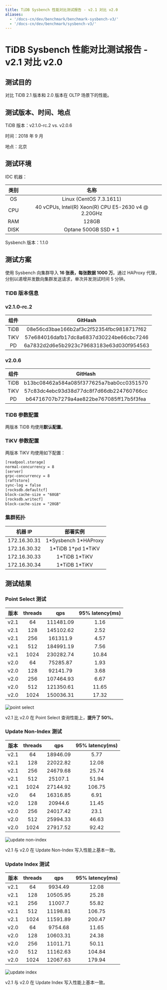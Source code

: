 ```yaml
---
title: TiDB Sysbench 性能对比测试报告 - v2.1 对比 v2.0
aliases:
  - '/docs-cn/dev/benchmark/benchmark-sysbench-v3/'
  - '/docs-cn/dev/benchmark/sysbench-v3/'
---
```


# TiDB Sysbench 性能对比测试报告 - v2.1 对比 v2.0

## 测试目的

对比 TiDB 2.1 版本和 2.0 版本在 OLTP 场景下的性能。

## 测试版本、时间、地点

TiDB 版本：v2.1.0-rc.2 vs. v2.0.6

时间：2018 年 9 月

地点：北京

## 测试环境

IDC 机器：

|  类别  |                         名称                          |
|:----:|:---------------------------------------------------:|
|  OS  |               Linux (CentOS 7.3.1611)               |
| CPU  | 40 vCPUs, Intel(R) Xeon(R) CPU E5-2630 v4 @ 2.20GHz |
| RAM  |                        128GB                        |
| DISK |               Optane 500GB SSD \* 1               |

Sysbench 版本：1.1.0

## 测试方案

使用 Sysbench 向集群导入 **16 张表，每张数据 1000 万**。通过 HAProxy 代理，分别以递增并发数向集群发送请求，单次并发测试时间 5 分钟。

### TiDB 版本信息

### v2.1.0-rc.2

|  组件  |                 GitHash                  |
|:----:|:----------------------------------------:|
| TiDB | 08e56cd3bae166b2af3c2f52354fbc9818717f62 |
| TiKV | 57e684016dafb17dc8a6837d30224be66cbc7246 |
|  PD  | 6a7832d2d6e5b2923c79683183e63d030f954563 |

### v2.0.6

|  组件  |                 GitHash                  |
|:----:|:----------------------------------------:|
| TiDB | b13bc08462a584a085f377625a7bab0cc0351570 |
| TiKV | 57c83dc4ebc93d38d77dc8f7d66db224760766cc |
|  PD  | b64716707b7279a4ae822be767085ff17b5f3fea |

### TiDB 参数配置

两版本 TiDB 均使用**默认配置**。

### TiKV 参数配置

两版本 TiKV 均使用如下配置：

```txt
[readpool.storage]
normal-concurrency = 8
[server]
grpc-concurrency = 8
[raftstore]
sync-log = false
[rocksdb.defaultcf]
block-cache-size = "60GB"
[rocksdb.writecf]
block-cache-size = "20GB"
```

### 集群拓扑

|    机器 IP     |            部署实例             |
|:------------:|:---------------------------:|
| 172.16.30.31 | 1\*Sysbench 1\*HAProxy  |
| 172.16.30.32 | 1\*TiDB 1\*pd 1\*TiKV |
| 172.16.30.33 |     1\*TiDB 1\*TiKV     |
| 172.16.30.34 |     1\*TiDB 1\*TiKV     |

## 测试结果

### Point Select 测试

|  版本  | threads |    qps    | 95% latency(ms) |
|:----:|:-------:|:---------:|:---------------:|
| v2.1 |   64    | 111481.09 |      1.16       |
| v2.1 |   128   | 145102.62 |      2.52       |
| v2.1 |   256   | 161311.9  |      4.57       |
| v2.1 |   512   | 184991.19 |      7.56       |
| v2.1 |  1024   | 230282.74 |      10.84      |
| v2.0 |   64    | 75285.87  |      1.93       |
| v2.0 |   128   | 92141.79  |      3.68       |
| v2.0 |   256   | 107464.93 |      6.67       |
| v2.0 |   512   | 121350.61 |      11.65      |
| v2.0 |  1024   | 150036.31 |      17.32      |

![point select](/media/sysbench_v3_point_select.png)

v2.1 比 v2.0 在 Point Select 查询性能上，**提升了 50%**。

### Update Non-Index 测试

|  版本  | threads |   qps    | 95% latency(ms) |
|:----:|:-------:|:--------:|:---------------:|
| v2.1 |   64    | 18946.09 |      5.77       |
| v2.1 |   128   | 22022.82 |      12.08      |
| v2.1 |   256   | 24679.68 |      25.74      |
| v2.1 |   512   | 25107.1  |      51.94      |
| v2.1 |  1024   | 27144.92 |     106.75      |
| v2.0 |   64    | 16316.85 |      6.91       |
| v2.0 |   128   | 20944.6  |      11.45      |
| v2.0 |   256   | 24017.42 |      23.1       |
| v2.0 |   512   | 25994.33 |      46.63      |
| v2.0 |  1024   | 27917.52 |      92.42      |

![update non-index](/media/sysbench_v3_update_non_index.png)

v2.1 与 v2.0 在 Update Non-Index 写入性能上基本一致。

### Update Index 测试

|  版本  | threads |   qps    | 95% latency(ms) |
|:----:|:-------:|:--------:|:---------------:|
| v2.1 |   64    | 9934.49  |      12.08      |
| v2.1 |   128   | 10505.95 |      25.28      |
| v2.1 |   256   | 11007.7  |      55.82      |
| v2.1 |   512   | 11198.81 |     106.75      |
| v2.1 |  1024   | 11591.89 |     200.47      |
| v2.0 |   64    | 9754.68  |      11.65      |
| v2.0 |   128   | 10603.31 |      24.38      |
| v2.0 |   256   | 11011.71 |      50.11      |
| v2.0 |   512   | 11162.63 |     104.84      |
| v2.0 |  1024   | 12067.63 |     179.94      |

![update index](/media/sysbench_v3_update_index.png)

v2.1 与 v2.0 在 Update Index 写入性能上基本一致。
